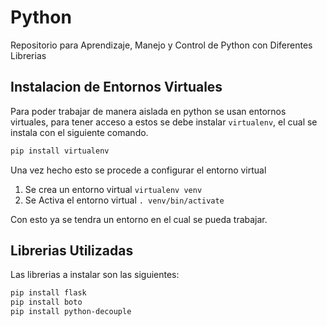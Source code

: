 # Python
Repositorio para Aprendizaje, Manejo y Control de Python con Diferentes Librerias

## Instalacion de Entornos Virtuales
Para poder trabajar de manera aislada en python se usan entornos virtuales, para tener acceso a estos
se debe instalar `virtualenv`, el cual se instala con el siguiente comando.

```bash
pip install virtualenv
```

Una vez hecho esto se procede a configurar el entorno virtual

1. Se crea un entorno virtual `virtualenv venv`
2. Se Activa el entorno virtual `. venv/bin/activate`

Con esto ya se tendra un entorno en el cual se pueda trabajar.


## Librerias Utilizadas

Las librerias a instalar son las siguientes:

```bash
pip install flask
pip install boto
pip install python-decouple
```